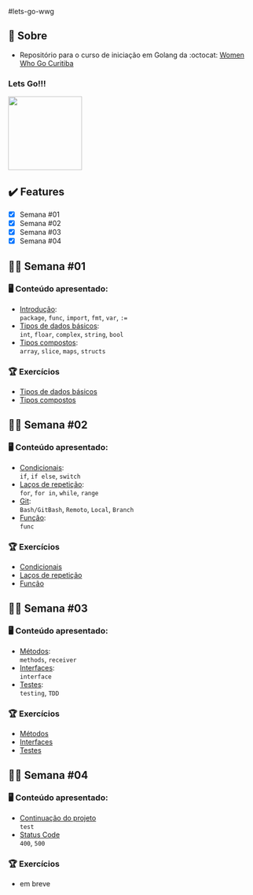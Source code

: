 #lets-go-wwg

## :love_you_gesture: Sobre

- Repositório para o curso de iniciação em Golang da :octocat: [Women Who Go Curitiba](https://github.com/womenwhogocwb)


<h3>Lets <strong>Go!!!</strong></h3>

<img src="https://revista.devall.com.br/wp-content/uploads/2018/09/gopher-adventure.png" height="150" widtg="150">

## :heavy_check_mark: Features

- [x] Semana #01
- [x] Semana #02
- [x] Semana #03
- [x] Semana #04

## :woman_technologist: Semana #01

### :desktop_computer: Conteúdo apresentado:
- [Introdução](https://github.com/rayanepimentel/lets-go-wwg/blob/main/notes/semana01/1.1intro.md):<br>
`package`, `func`, `import`, `fmt`, `var`, `:=`
- [Tipos de dados básicos](https://github.com/rayanepimentel/lets-go-wwg/blob/main/notes/semana01/1.2tiposDeDados.md):<br>
`int`, `floar`, `complex`, `string`, `bool`
- [Tipos compostos](https://github.com/rayanepimentel/lets-go-wwg/blob/main/notes/semana01/1.3tiposCompostos.md):<br>
`array`, `slice`, `maps`, `structs`


### :trophy: Exercícios
- [Tipos de dados básicos](https://github.com/rayanepimentel/lets-go-wwg/tree/main/semana01/exercicios/tiposDeDados)
- [Tipos compostos](https://github.com/rayanepimentel/lets-go-wwg/tree/main/semana01/exercicios/tiposCompostos)

## :woman_technologist: Semana #02

### :desktop_computer: Conteúdo apresentado:
- [Condicionais](https://github.com/rayanepimentel/lets-go-wwg/blob/main/notes/semana02/2.1condicionais.md):<br>
`if`, `if else`, `switch`
- [Laços de repetição](https://github.com/rayanepimentel/lets-go-wwg/blob/main/notes/semana02/2.2lacosDeRepeticao.md):<br>
`for`, `for in`, `while`, `range`
- [Git](https://womenwhogocwb.gitbook.io/letsgo/mais/git):<br>
`Bash/GitBash`, `Remoto`, `Local`, `Branch`
- [Função](https://github.com/rayanepimentel/lets-go-wwg/blob/main/notes/semana02/2.3funcao.md):<br>
`func`
 
### :trophy: Exercícios
- [Condicionais](https://github.com/rayanepimentel/lets-go-wwg/tree/main/semana02/Exercicios/condicionais)
- [Laços de repetição](https://github.com/rayanepimentel/lets-go-wwg/tree/main/semana02/Exercicios/loop)
- [Função](https://github.com/rayanepimentel/lets-go-wwg/tree/main/semana02/Exercicios/funcoes)

## :woman_technologist: Semana #03

### :desktop_computer: Conteúdo apresentado:
- [Métodos](https://github.com/rayanepimentel/lets-go-wwg/blob/main/notes/semana03/3.1metodos.md):<br>
`methods`, `receiver`
- [Interfaces](https://github.com/rayanepimentel/lets-go-wwg/blob/main/notes/semana03/3.2interfaces.md):<br>
`interface`
- [Testes](https://womenwhogocwb.gitbook.io/letsgo/mais/testes):<br>
`testing`, `TDD`
 
### :trophy: Exercícios
- [Métodos](https://github.com/rayanepimentel/lets-go-wwg/tree/main/semana03/exercicios/metodos)
- [Interfaces](https://github.com/rayanepimentel/lets-go-wwg/tree/main/semana03/exercicios/interfaces)
- [Testes]()

## :woman_technologist: Semana #04

### :desktop_computer: Conteúdo apresentado:
- [Continuação do projeto]()<br>
`test`
- [Status Code]()<br>
`400`, `500`
 
### :trophy: Exercícios
- em breve
